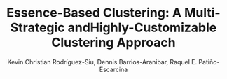 ---
paperId: 30
author: Kevin Christian Rodríguez-Siu, Dennis Barrios-Aranibar, Raquel E. Patiño-Escarcina
publicationauthor: Rodríguez-Siu, K. C. et al.
title: "Essence-Based Clustering: A Multi-Strategic andHighly-Customizable Clustering Approach"
pdf: Poster_Kevin_Rodriguez-Siu.pdf
poster: --
alt: --
type: Poster
topic: Knowledge Representation and Reasoning
link: --
conference: neurips
year: 2018
tags: neurips-2018
location: Montreal, Canada
---